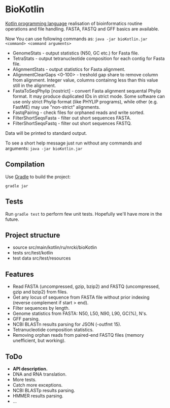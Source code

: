 # BioKotlin

[Kotlin programming language](https://kotlinlang.org/) realisation of bioinformatics routine operations and file handling.
FASTA, FASTQ and GFF basics are available. 

Now You can use following commands as:
`java -jar bioKotlin.jar <command> <command arguments>`

* GenomeStats <File> - output statistics (N50, GC etc.) for Fasta file.
* TetraStats <File> - output tetranucleotide composition for each contig for Fasta file.
* AlignmentStats <File> - output statistics for Fasta alignment.
* AlignmentClearGaps <File> <0-100> - treshold gap share to remove column from alignment. Integer value, columns containng less than this value still in the alignment.
* FastaToSeqPhylip <File> [nostrict] - convert Fasta alignment sequental Phylip format. It may produce duplicated IDs in strict mode. Some software can use only strict Phylip format (like PHYLIP programs), while other (e.g. FastME) may use "non-strict" alignments.
* FastqPairing <Forward> <Reverse> - check files for orphaned reads and write sorted.
* FilterShortSeqsFasta <File> <minimum length> - filter out short sequences FASTA.
* FilterShortSeqsFastq <File> <minimum length> - filter out short sequences FASTQ.

Data will be printed to standard output.	

To see a short help message just run without any commands and arguments:
`java -jar bioKotlin.jar`

## Compilation

Use [Gradle](https://gradle.org) to build the project:

`gradle jar`

## Tests

Run `gradle test` to perform few unit tests. Hopefully we'll have more in the future.

## Project structure

- source src/main/kotlin/ru/nrcki/bioKotlin
- tests src/test/kotlin
- test data src/test/resources

## Features

- Read FASTA (uncompressed, gzip, bzip2) and FASTQ (uncompressed, gzip and bzip2) from files.
- Get any locus of sequence from FASTA file without prior indexing (reverse complement if start > end).
- Filter sequences by length.
- Genome statistics from FASTA: N50, L50, N90, L90, GC(%), N's.
- GFF parsing.
- NCBI BLASTn results parsing for JSON (-outfmt 15).
- Tetranucleotide composition statistics.
- Removing orphan reads from paired-end FASTQ files (memory unefficient, but working).

## ToDo
- **API description.**
- DNA and RNA translation.
- More tests.
- Catch more exceptions.
- NCBI BLASTp results parsing.
- HMMER results parsing.
- ...
